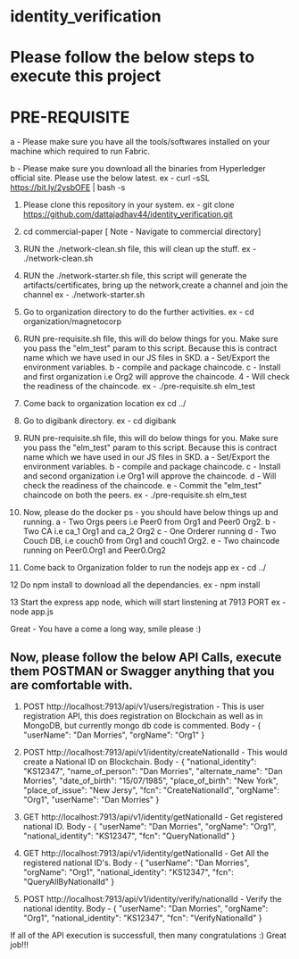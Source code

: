 # identity_verification

# Please follow the below steps to execute this project

# PRE-REQUISITE
   a - Please make sure you have all the tools/softwares installed on your machine which required to run Fabric.
   
   b - Please make sure you download all the binaries from Hyperledger official site. Please use the below latest.
       ex - curl -sSL https://bit.ly/2ysbOFE | bash -s

    
1. Please clone this repository in your system.
       ex - git clone https://github.com/dattajadhav44/identity_verification.git

2. cd commercial-paper             [ Note - Navigate to commercial directory]

3. RUN the ./network-clean.sh file, this will clean up the stuff. 
       ex - ./network-clean.sh  

4. RUN the ./network-starter.sh file, this script will generate the artifacts/certificates, bring up the network,create a channel and join the channel
       ex - ./network-starter.sh

5. Go to organization directory to do the further activities. 
       ex - cd organization/magnetocorp

6. RUN pre-requisite.sh file, this will do below things for you. Make sure you pass the "elm_test" param to this script. Because this is contract name which we have used in our JS files in SKD. 
       a - Set/Export the environment variables. 
       b - compile and package chaincode.
       c - Install and first organization i.e Org2 will approve the chaincode. 
       4 - Will check the readiness of the chaincode. 
    ex - ./pre-requisite.sh elm_test 

7. Come back to organization location 
    ex cd ../

8. Go to digibank directory.
    ex - cd digibank 

9. RUN pre-requisite.sh file, this will do below things for you. Make sure you pass the "elm_test" param to this script. Because this is contract name which we have used in our JS files in SKD. 
       a - Set/Export the environment variables. 
       b - compile and package chaincode.
       c - Install and second organization i.e Org1 will approve the chaincode. 
       d - Will check the readiness of the chaincode.
       e - Commit the "elm_test" chaincode on both the peers.
    ex - ./pre-requisite.sh elm_test 
10. Now, please do the docker ps - you should have below things up and running.
       a - Two Orgs peers i.e Peer0 from Org1 and Peer0 Org2.
       b - Two CA i.e ca_1 Org1 and ca_2 Org2
       c - One Orderer running
       d - Two Couch DB, i.e couch0 from Org1 and couch1 Org2.
       e - Two chaincode running on Peer0.Org1 and Peer0.Org2

11. Come back to Organization folder to run the nodejs app
    ex - cd ../

12 Do npm install to download all the dependancies. 
    ex - npm install

13 Start the express app node, which will start linstening at 7913 PORT
    ex - node app.js

Great - You have a come a long way, smile please :)

## Now, please follow the below API Calls, execute them POSTMAN or Swagger anything that you are comfortable with. 

1. POST http://localhost:7913/api/v1/users/registration   - This is user registration API, this does registration on Blockchain as well as in MongoDB, but currently mongo db code is commented. 
    Body - 
    {
        "userName": "Dan Morries",
        "orgName": "Org1"
    }

2. POST http://localhost:7913/api/v1/identity/createNationalId  - This would create a National ID on Blockchain.
    Body -
    {
        "national_identity": "KS12347",
        "name_of_person": "Dan Morries",
        "alternate_name": "Dan Morries",
        "date_of_birth": "15/07/1985",
        "place_of_birth": "New York",
        "place_of_issue": "New Jersy",
        "fcn": "CreateNationalId",
        "orgName": "Org1",
        "userName": "Dan Morries"
    }

3. GET http://localhost:7913/api/v1/identity/getNationalId  - Get registered national ID.
    Body -
    {
        "userName": "Dan Morries",
        "orgName": "Org1",
        "national_identity": "KS12347",
        "fcn": "QueryNationalId"
    }

4. GET http://localhost:7913/api/v1/identity/getNationalId - Get All the registered national ID's.
    Body - 
    {
        "userName": "Dan Morries",
        "orgName": "Org1",
        "national_identity": "KS12347",
        "fcn": "QueryAllByNationalId"
    }

5. POST http://localhost:7913/api/v1/identity/verify/nationalId - Verify the national identity.
    Body -
    {
        "userName": "Dan Morries",
        "orgName": "Org1",
        "national_identity": "KS12347",
        "fcn": "VerifyNationalId"
    }

If all of the API execution is successfull, then many congratulations :) Great job!!! 